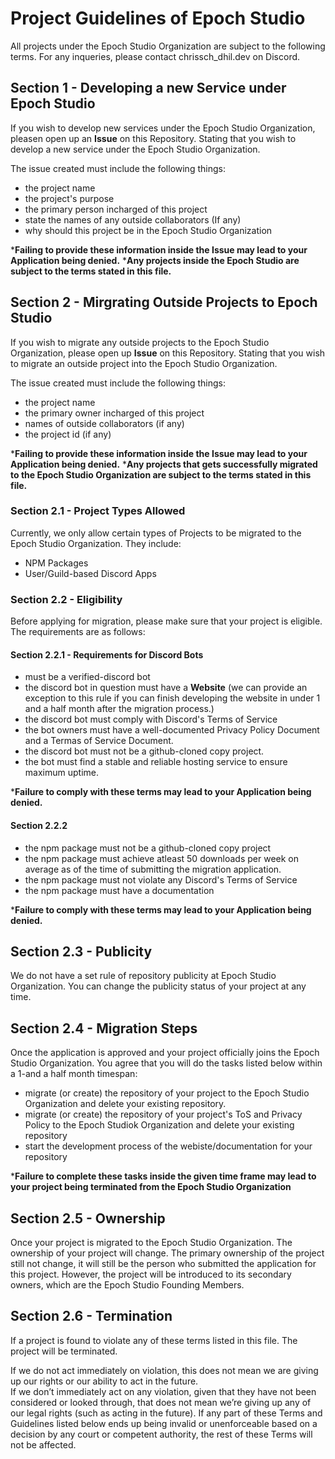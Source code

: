 # Project Guidelines of Epoch Studio
All projects under the Epoch Studio Organization are subject to the following terms. 
For any inqueries, please contact chrissch_dhil.dev on Discord.

## Section 1 - Developing a new Service under Epoch Studio
If you wish to develop new services under the Epoch Studio Organization, pleasen open up an **Issue** on this Repository. 
Stating that you wish to develop a new service under the Epoch Studio Organization.

The issue created must include the following things:
- the project name
- the project's purpose
- the primary person incharged of this project
- state the names of any outside collaborators (If any)
- why should this project be in the Epoch Studio Organization

***Failing to provide these information inside the Issue may lead to your Application being denied.**
***Any projects inside the Epoch Studio are subject to the terms stated in this file.**

## Section 2 - Mirgrating Outside Projects to Epoch Studio
If you wish to migrate any outside projects to the Epoch Studio Organization, please open up **Issue** on this Repository.
Stating that you wish to migrate an outside project into the Epoch Studio Organization.

The issue created must include the following things:
- the project name
- the primary owner incharged of this project
- names of outside collaborators (if any)
- the project id (if any)

***Failing to provide these information inside the Issue may lead to your Application being denied.**
***Any projects that gets successfully migrated to the Epoch Studio Organization are subject to the terms stated in this file.**

### Section 2.1 - Project Types Allowed
Currently, we only allow certain types of Projects to be migrated to the Epoch Studio Organization. They include:
- NPM Packages
- User/Guild-based Discord Apps

### Section 2.2 - Eligibility
Before applying for migration, please make sure that your project is eligible. The requirements are as follows:

#### Section 2.2.1 - Requirements for Discord Bots
- must be a verified-discord bot
- the discord bot in question must have a **Website** (we can provide an exception to this rule if you can finish developing the website in under 1 and a half month after the migration process.)
- the discord bot must comply with Discord's Terms of Service
- the bot owners must have a well-documented Privacy Policy Document and a Termas of Service Document.
- the discord bot must not be a github-cloned copy project.
- the bot must find a stable and reliable hosting service to ensure maximum uptime.

***Failure to comply with these terms may lead to your Application being denied.**

#### Section 2.2.2
- the npm package must not be a github-cloned copy project
- the npm package must achieve atleast 50 downloads per week on average as of the time of submitting the migration application.
- the npm package must not violate any Discord's Terms of Service
- the npm package must have a documentation

***Failure to comply with these terms may lead to your Application being denied.**

## Section 2.3 - Publicity
We do not have a set rule of repository publicity at Epoch Studio Organization. You can change the publicity status of your project at any time.

## Section 2.4 - Migration Steps
Once the application is approved and your project officially joins the Epoch Studio Organization. You agree that you will do the tasks listed below within a 1-and a half month timespan:
- migrate (or create) the repository of your project to the Epoch Studio Organization and delete your existing repository.
- migrate (or create) the repository of your project's ToS and Privacy Policy to the Epoch Studiok Organization and delete your existing repository
- start the development process of the webiste/documentation for your repository

***Failure to complete these tasks inside the given time frame may lead to your project being terminated from the Epoch Studio Organization**

## Section 2.5 - Ownership
Once your project is migrated to the Epoch Studio Organization. The ownership of your project will change.
The primary ownership of the project still not change, it will still be the person who submitted the application for this project.
However, the project will be introduced to its secondary owners, which are the Epoch Studio Founding Members.

## Section 2.6 - Termination
If a project is found to violate any of these terms listed in this file. The project will be terminated.

If we do not act immediately on violation, this does not mean we are giving up our rights or our ability to act in the future.\
If we don’t immediately act on any violation, given that they have not been considered or looked through, that does not mean we’re giving up any of our legal rights (such as acting in the future). If any part of these Terms and Guidelines listed below ends up being invalid or unenforceable based on a decision by any court or competent authority, the rest of these Terms will not be affected.
